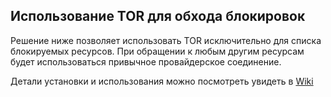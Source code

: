 ## Использование TOR для обхода блокировок
Решение ниже позволяет использовать TOR исключительно для списка блокируемых ресурсов. При обращении к любым другим ресурсам будет использоваться привычное провайдерское соединение.

Детали установки и использования можно посмотреть увидеть в [Wiki](https://github.com/blackcofee/rublock-tor/wiki)
